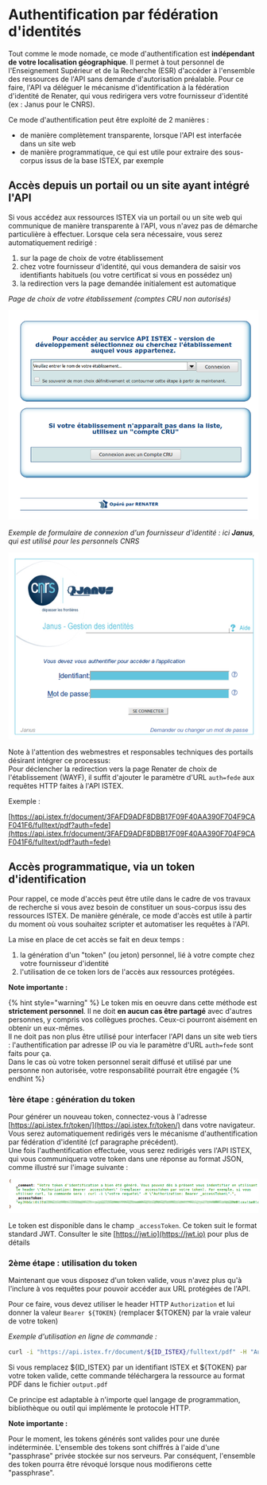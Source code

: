# Authentification par fédération d'identités

Tout comme le mode nomade, ce mode d'authentification est **indépendant de votre localisation géographique**. Il permet à tout personnel de l'Enseignement Supérieur et de la Recherche \(ESR\) d'accéder à l'ensemble des ressources de l'API sans demande d'autorisation préalable. Pour ce faire, l'API va déléguer le mécanisme d'identification à la fédération d'identité de Renater, qui vous redirigera vers votre fournisseur d'identité \(ex : Janus pour le CNRS\).

Ce mode d'authentification peut être exploité de 2 manières :

* de manière complètement transparente, lorsque l'API est interfacée dans un site web
* de manière programmatique, ce qui est utile pour extraire des sous-corpus issus de la base ISTEX, par exemple

## Accès depuis un portail ou un site ayant intégré l'API

Si vous accédez aux ressources ISTEX via un portail ou un site web qui communique de manière transparente à l'API, vous n'avez pas de démarche particulière à effectuer. Lorsque cela sera nécessaire, vous serez automatiquement redirigé :

1. sur la page de choix de votre établissement
2. chez votre fournisseur d'identité, qui vous demandera de saisir vos identifiants habituels \(ou votre certificat si vous en possédez un\)
3. la redirection vers la page demandée initialement est automatique

_Page de choix de votre établissement \(comptes CRU non autorisés\)_ 

![](../../.gitbook/assets/wayf.png)

_Exemple de formulaire de connexion d'un fournisseur d'identité : ici **Janus**, qui est utilisé pour les personnels CNRS_

![](../../.gitbook/assets/formjanus.png)

Note à l'attention des webmestres et responsables techniques des portails désirant intégrer ce processus:  
Pour déclencher la redirection vers la page Renater de choix de l'établissement \(WAYF\), il suffit d'ajouter le paramètre d'URL `auth=fede` aux requêtes HTTP faites à l'API ISTEX.

Exemple :

[https://api.istex.fr/document/3FAFD9ADF8DBB17F09F40AA390F704F9CAF041F6/fulltext/pdf?auth=fede](https://api.istex.fr/document/3FAFD9ADF8DBB17F09F40AA390F704F9CAF041F6/fulltext/pdf?auth=fede)



## Accès programmatique, via un token d'identification

Pour rappel, ce mode d'accès peut être utile dans le cadre de vos travaux de recherche si vous avez besoin de constituer un sous-corpus issu des ressources ISTEX. De manière générale, ce mode d'accès est utile à partir du moment où vous souhaitez scripter et automatiser les requêtes à l'API.

La mise en place de cet accès se fait en deux temps :

1. la génération d'un "token" \(ou jeton\) personnel, lié à votre compte chez votre fournisseur d'identité
2. l'utilisation de ce token lors de l'accès aux ressources protégées.

**Note importante :**

{% hint style="warning" %}
 Le token mis en oeuvre dans cette méthode est **strictement personnel**. Il ne doit **en aucun cas être partagé** avec d'autres personnes, y compris vos collègues proches. Ceux-ci pourront aisément en obtenir un eux-mêmes.  
 Il ne doit pas non plus être utilisé pour interfacer l'API dans un site web tiers : l'authentification par adresse IP ou via le paramètre d'URL `auth=fede` sont faits pour ça.  
 Dans le cas où votre token personnel serait diffusé et utilisé par une personne non autorisée, votre responsabilité pourrait être engagée
{% endhint %}

### **1ère étape : génération du token**

Pour générer un nouveau token, connectez-vous à l'adresse [https://api.istex.fr/token/](https://api.istex.fr/token/) dans votre navigateur.  
 Vous serez automatiquement redirigés vers le mécanisme d'authentification par fédération d'identité \(cf paragraphe précédent\).  
 Une fois l'authentification effectuée, vous serez redirigés vers l'API ISTEX, qui vous communiquera votre token dans une réponse au format JSON, comme illustré sur l'image suivante :

![](../../.gitbook/assets/tokenjson.png)

Le token est disponible dans le champ `_accessToken`. Ce token suit le format standard JWT. Consulter le site [https://jwt.io](https://jwt.io) pour plus de détails

### **2ème étape : utilisation du token**

Maintenant que vous disposez d'un token valide, vous n'avez plus qu'à l'inclure à vos requêtes pour pouvoir accéder aux URL protégées de l'API.

Pour ce faire, vous devez utiliser le header HTTP `Authorization` et lui donner la valeur `Bearer ${TOKEN}` \(remplacer ${TOKEN} par la vraie valeur de votre token\)

_Exemple d'utilisation en ligne de commande :_

```bash
curl -i "https://api.istex.fr/document/${ID_ISTEX}/fulltext/pdf" -H "Authorization: Bearer ${TOKEN}" -o output.pdf
```

Si vous remplacez ${ID\_ISTEX} par un identifiant ISTEX et ${TOKEN} par votre token valide, cette commande téléchargera la ressource au format PDF dans le fichier `output.pdf`

Ce principe est adaptable à n'importe quel langage de programmation, bibliothèque ou outil qui implémente le protocole HTTP.

**Note importante :**

Pour le moment, les tokens générés sont valides pour une durée indéterminée. L'ensemble des tokens sont chiffrés à l'aide d'une "passphrase" privée stockée sur nos serveurs. Par conséquent, l'ensemble des token pourra être révoqué lorsque nous modifierons cette "passphrase".

